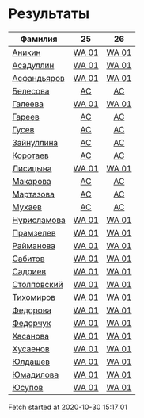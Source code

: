 # Результаты
Фамилия | 25| 26
---|:---:|:---:
[Аникин](Аникин/README.md)  | [WA 01](Аникин/25.md) | [WA 01](Аникин/26.md)
[Асадуллин](Асадуллин/README.md)  | [WA 01](Асадуллин/25.md) | [WA 01](Асадуллин/26.md)
[Асфандьяров](Асфандьяров/README.md)  | [WA 01](Асфандьяров/25.md) | [WA 01](Асфандьяров/26.md)
[Белесова](Белесова/README.md)  | [AC](Белесова/25.md) | [AC](Белесова/26.md)
[Галеева](Галеева/README.md)  | [WA 01](Галеева/25.md) | [WA 01](Галеева/26.md)
[Гареев](Гареев/README.md)  | [AC](Гареев/25.md) | [AC](Гареев/26.md)
[Гусев](Гусев/README.md)  | [AC](Гусев/25.md) | [AC](Гусев/26.md)
[Зайнуллина](Зайнуллина/README.md)  | [AC](Зайнуллина/25.md) | [AC](Зайнуллина/26.md)
[Коротаев](Коротаев/README.md)  | [AC](Коротаев/25.md) | [AC](Коротаев/26.md)
[Лисицына](Лисицына/README.md)  | [WA 01](Лисицына/25.md) | [WA 01](Лисицына/26.md)
[Макарова](Макарова/README.md)  | [AC](Макарова/25.md) | [AC](Макарова/26.md)
[Мартазова](Мартазова/README.md)  | [AC](Мартазова/25.md) | [AC](Мартазова/26.md)
[Мухаев](Мухаев/README.md)  | [AC](Мухаев/25.md) | [AC](Мухаев/26.md)
[Нурисламова](Нурисламова/README.md)  | [WA 01](Нурисламова/25.md) | [WA 01](Нурисламова/26.md)
[Прамзелев](Прамзелев/README.md)  | [WA 01](Прамзелев/25.md) | [WA 01](Прамзелев/26.md)
[Райманова](Райманова/README.md)  | [WA 01](Райманова/25.md) | [WA 01](Райманова/26.md)
[Сабитов](Сабитов/README.md)  | [WA 01](Сабитов/25.md) | [WA 01](Сабитов/26.md)
[Садриев](Садриев/README.md)  | [WA 01](Садриев/25.md) | [WA 01](Садриев/26.md)
[Столповский](Столповский/README.md)  | [WA 01](Столповский/25.md) | [WA 01](Столповский/26.md)
[Тихомиров](Тихомиров/README.md)  | [WA 01](Тихомиров/25.md) | [WA 01](Тихомиров/26.md)
[Федорова](Федорова/README.md)  | [WA 01](Федорова/25.md) | [WA 01](Федорова/26.md)
[Федорчук](Федорчук/README.md)  | [WA 01](Федорчук/25.md) | [WA 01](Федорчук/26.md)
[Хасанова](Хасанова/README.md)  | [WA 01](Хасанова/25.md) | [WA 01](Хасанова/26.md)
[Хусаенов](Хусаенов/README.md)  | [WA 01](Хусаенов/25.md) | [WA 01](Хусаенов/26.md)
[Юлдашев](Юлдашев/README.md)  | [WA 01](Юлдашев/25.md) | [WA 01](Юлдашев/26.md)
[Юмадилова](Юмадилова/README.md)  | [WA 01](Юмадилова/25.md) | [WA 01](Юмадилова/26.md)
[Юсупов](Юсупов/README.md)  | [WA 01](Юсупов/25.md) | [WA 01](Юсупов/26.md)

Fetch started at 2020-10-30 15:17:01
